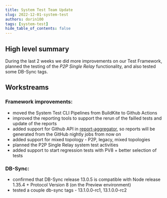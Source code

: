 ```yaml
---
title: System Test Team Update
slug: 2022-12-01-system-test
authors: dorin100
tags: [system-test]
hide_table_of_contents: false
---
```


## High level summary
During the last 2 weeks we did more improvements on our Test Framework, planned the testing of the _P2P Single 
Relay_ functionality, and also tested some DB-Sync tags.

## Workstreams

### Framework improvements:
- moved the System Test CLI Pipelines from BuildKite to Github Actions
- improved the reporting tools to support the rerun of the failled tests and update of the reports 
- added support for Github API in [report-aggregator](https://github.com/mkoura/report-aggregator), so reports will be generated from the GitHub nightly jobs from now on
- added support for mixed topology - P2P, legacy, mixed topologies
- planned the P2P Single Relay system test activities 
- added support to start regression tests with PV8 + better selection of tests

### DB-Sync:
- confirmed that DB-Sync release 13.0.5 is compatible with Node release 1.35.4 + Protocol Version 8 (on the Preview environment)
- tested a couple db-sync tags - 13.1.0.0-rc1, 13.1.0.0-rc2
